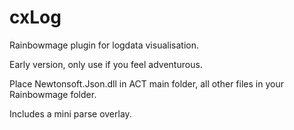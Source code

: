 # cxLog

Rainbowmage plugin for logdata visualisation.

Early version, only use if you feel adventurous.

Place Newtonsoft.Json.dll in ACT main folder, all other files in your Rainbowmage folder.

Includes a mini parse overlay.